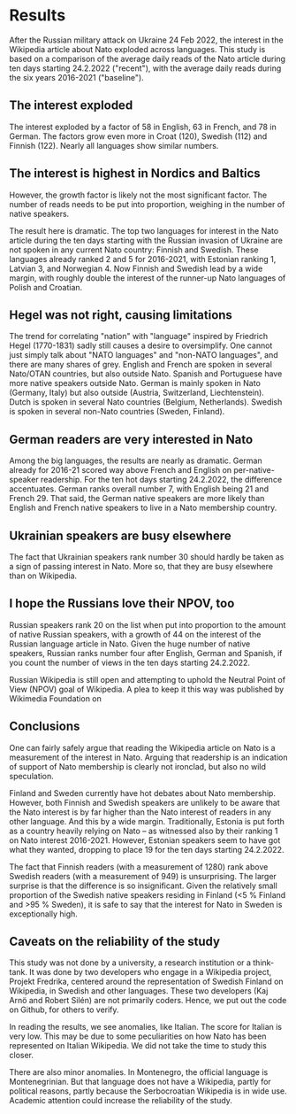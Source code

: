 # Results

After the Russian military attack on Ukraine 24 Feb 2022, the interest in the Wikipedia article about Nato exploded across languages. This study is based on a 
comparison of the average daily reads of the Nato article during ten days starting 24.2.2022 ("recent"), with the average daily reads during the six years 2016-2021 ("baseline").

## The interest exploded

The interest exploded by a factor of 58 in English, 63 in French, and 78 in German. The factors grow even more in Croat (120), Swedish (112) and Finnish (122). Nearly 
all languages show similar numbers.

## The interest is highest in Nordics and Baltics

However, the growth factor is likely not the most significant factor. The number of reads needs to be put into proportion, weighing in the number of native speakers.

The result here is dramatic. The top two languages for interest in the Nato article during the ten days starting with the Russian invasion of Ukraine are not spoken
in any current Nato country: Finnish and Swedish. These languages already ranked 2 and 5 for 2016-2021, with Estonian ranking 1, Latvian 3, and Norwegian 4. Now Finnish 
and Swedish lead by a wide margin, with roughly double the interest of the runner-up Nato languages of Polish and Croatian.

## Hegel was not right, causing limitations

The trend for correlating "nation" with "language" inspired by Friedrich Hegel (1770-1831) sadly still causes a desire to oversimplify. One cannot just simply 
talk about "NATO languages" and "non-NATO languages", and there are many shares of grey. English and French are spoken in several Nato/OTAN countries, 
but also outside Nato. Spanish and Portuguese have more native speakers outside Nato. German is mainly spoken in Nato (Germany, Italy) but also outside (Austria, 
Switzerland, Liechtenstein). Dutch is spoken in several Nato countries (Belgium, Netherlands). Swedish is spoken in several non-Nato countries (Sweden, Finland). 

## German readers are very interested in Nato

Among the big languages, the results are nearly as dramatic. German already for 2016-21 scored way above French and English on per-native-speaker readership. 
For the ten hot days starting 24.2.2022, the difference accentuates. German ranks overall number 7, with English being 21 and French 29. That said, the German
native speakers are more likely than English and French native speakers to live in a Nato membership country. 

## Ukrainian speakers are busy elsewhere

The fact that Ukrainian speakers rank number 30 should hardly be taken as a sign of passing interest in Nato. More so, that they are busy elsewhere than 
on Wikipedia.

## I hope the Russians love their NPOV, too

Russian speakers rank 20 on the list when put into proportion to the amount of native Russian speakers, with a growth of 44 on the interest of 
the Russian language article in Nato. Given the huge number of native speakers, Russian ranks number four after English, German and Spanish, if you
count the number of views in the ten days starting 24.2.2022.

Russian Wikipedia is still open and attempting to uphold the Neutral Point of View (NPOV) goal of Wikipedia. A plea to keep it this way was
published by Wikimedia Foundation on 

## Conclusions

One can fairly safely argue that reading the Wikipedia article on Nato is a measurement of the interest in Nato. Arguing that readership is an indication
of support of Nato membership is clearly not ironclad, but also no wild speculation.

Finland and Sweden currently have hot debates about Nato membership. However, both Finnish and Swedish speakers are unlikely to be aware that the Nato interest 
is by far higher than the Nato interest of readers in any other language. And this by a wide margin. Traditionally, Estonia is put forth as a country 
heavily relying on Nato – as witnessed also by their ranking 1 on Nato interest 2016-2021. However, Estonian speakers seem to have got what they wanted, dropping
to place 19 for the ten days starting 24.2.2022.

The fact that Finnish readers (with a measurement of 1280) rank above Swedish readers (with a measurement of 949) is unsurprising. The larger surprise is that
the difference is so insignificant. Given the relatively small proportion of the Swedish native speakers residing in Finland (<5 % Finland and >95 % Sweden),
it is safe to say that the interest for Nato in Sweden is exceptionally high.

## Caveats on the reliability of the study

This study was not done by a university, a research institution or a think-tank. It was done by two developers who engage in a Wikipedia project, Projekt Fredrika,
centered around the representation of Swedish Finland on Wikipedia, in Swedish and other languages. These two developers (Kaj Arnö and Robert Silén) are not
primarily coders. Hence, we put out the code on Github, for others to verify.

In reading the results, we see anomalies, like Italian. The score for Italian is very low. This may be due to some peculiarities on how Nato has been 
represented on Italian Wikipedia. We did not take the time to study this closer. 

There are also minor anomalies. In Montenegro, the official language is Montenegrinian. But that language does not have a Wikipedia, partly for
political reasons, partly because the Serbocroatian Wikipedia is in wide use. Academic attention could increase the reliability of the study.
